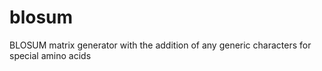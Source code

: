 # blosum
BLOSUM matrix generator with the addition of any generic characters for special amino acids
